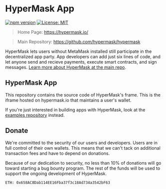 # HyperMask App

[![npm version](https://badge.fury.io/js/hypermask.svg)](https://badge.fury.io/js/hypermask)
[![License: MIT](https://img.shields.io/badge/License-MIT-yellow.svg)](https://opensource.org/licenses/MIT)

> Home Page: https://hypermask.io/

> Main Repository: https://github.com/hypermask/hypermask

HyperMask lets users without MetaMask installed still participate in the decentralized app party. App developers can add just six lines of code, and let anyone send and recieve payments, execute smart contracts, and sign messages. [Learn more about HyperMask at the main repo](https://github.com/hypermask/hypermask).


## HyperMask App

This repository contains the source code of HyperMask's frame. This is the iframe hosted on hypermask.io that maintains a user's wallet. 

If you're just interested in building apps with HyperMask, look at the [examples repository](https://github.com/hypermask/hypermask-examples) instead.


## Donate

We're committed to the security of our users and developers. Users are in full control of their own wallets. This means that we can't tack on additional transaction fees and have to depend on donations. 

Because of our dedication to security, no less than 10% of donations will go toward starting a bug bounty program. The rest of the funds will be used to support the ongoing development of HyperMask.

```
ETH: 0x658AC8Dab114EE16Fba37f3c18Ad734a3542bF63
```
